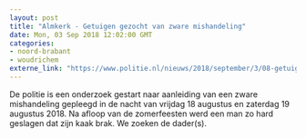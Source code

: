 ```yaml
---
layout: post
title: "Almkerk - Getuigen gezocht van zware mishandeling"
date: Mon, 03 Sep 2018 12:02:00 GMT
categories: 
- noord-brabant 
- woudrichem 
externe_link: "https://www.politie.nl/nieuws/2018/september/3/08-getuigen-gezocht-van-zware-mishandeling.html"
---
```


De politie is een onderzoek gestart naar aanleiding van een zware mishandeling gepleegd in de nacht van vrijdag 18 augustus en zaterdag 19 augustus 2018. Na afloop van de zomerfeesten werd een man zo hard geslagen dat zijn kaak brak. We zoeken de dader(s).
